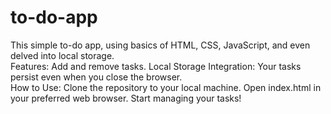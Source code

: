 # to-do-app
This simple to-do app, using basics of HTML, CSS, JavaScript, and even delved into local storage.<br>
Features: Add and remove tasks. Local Storage Integration: Your tasks persist even when you close the browser. <br>
How to Use: Clone the repository to your local machine. Open index.html in your preferred web browser. Start managing your tasks!
